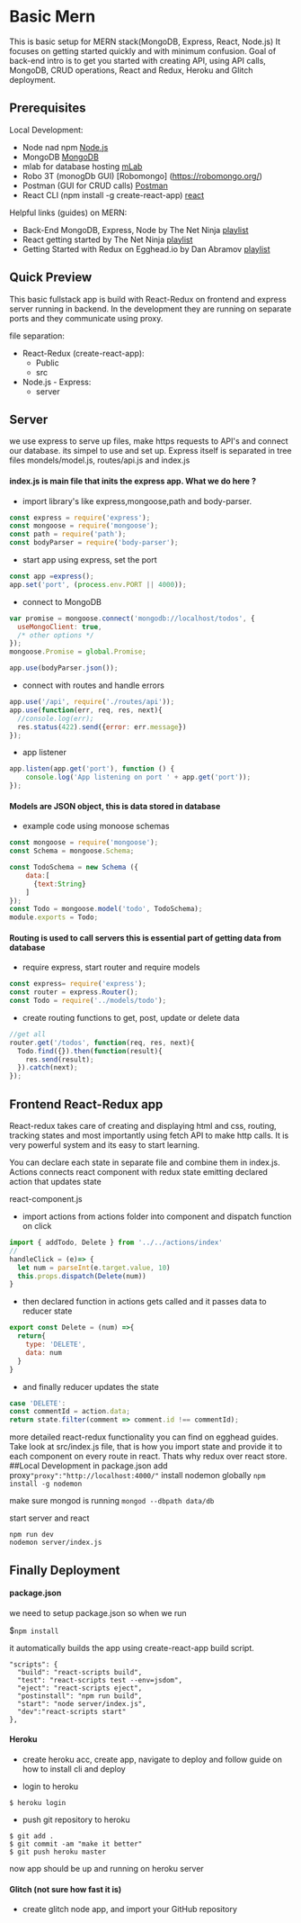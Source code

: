 # Basic Mern

This is basic setup for MERN stack(MongoDB, Express, React, Node.js)
It focuses on getting started quickly and with minimum confusion.
Goal of back-end intro is to get you started with creating API, using API calls, MongoDB, CRUD operations, React and Redux,
Heroku and Glitch deployment.

## Prerequisites

Local Development:

* Node nad npm [Node.js](https://nodejs.org/en/)
* MongoDB [MongoDB](https://www.mongodb.com/download-center?ct=false#community)
* mlab for database hosting [mLab](https://mlab.com/)
* Robo 3T (monogDb GUI) [Robomongo] (https://robomongo.org/)
* Postman (GUI for CRUD calls) [Postman](https://www.getpostman.com/)
* React CLI (npm install -g create-react-app) [react](https://reactjs.org/docs/installation.html#creating-a-new-application)

Helpful links (guides) on MERN:
* Back-End MongoDB, Express, Node by The Net Ninja [playlist](https://www.youtube.com/playlist?list=PL4cUxeGkcC9jBcybHMTIia56aV21o2cZ8)
* React getting started by The Net Ninja [playlist](https://www.youtube.com/playlist?list=PL4cUxeGkcC9i0_2FF-WhtRIfIJ1lXlTZR)
* Getting Started with Redux on Egghead.io by Dan Abramov [playlist](https://egghead.io/courses/getting-started-with-redux)

## Quick Preview
This basic fullstack app is build with React-Redux on frontend and express server running in backend. In the development they are running on separate ports and they communicate using proxy.

file separation:
* React-Redux (create-react-app):
   * Public
   * src
* Node.js - Express:
    * server
## Server
we use express to serve up files, make https requests to API's and connect our database.
its simpel to use and set up.
Express itself is separated in tree files mondels/model.js,
routes/api.js and index.js

#### index.js is main file that inits the express app. What we do here ?
* import library's like express,mongoose,path and body-parser.
````javascript
const express = require('express');
const mongoose = require('mongoose');
const path = require('path');
const bodyParser = require('body-parser');
````

* start app using express, set the port
````javascript
const app =express();
app.set('port', (process.env.PORT || 4000));

````
* connect to MongoDB
````javascript
var promise = mongoose.connect('mongodb://localhost/todos', {
  useMongoClient: true,
  /* other options */
});
mongoose.Promise = global.Promise;

app.use(bodyParser.json());
````
* connect with routes and handle errors
````javascript
app.use('/api', require('./routes/api'));
app.use(function(err, req, res, next){
  //console.log(err);
  res.status(422).send({error: err.message})
});
````
* app listener
````javascript
app.listen(app.get('port'), function () {
    console.log('App listening on port ' + app.get('port'));
});
````

#### Models are JSON object, this is data stored in database

* example code using monoose schemas
````javascript
const mongoose = require('mongoose');
const Schema = mongoose.Schema;

const TodoSchema = new Schema ({
    data:[
      {text:String}
    ]
});
const Todo = mongoose.model('todo', TodoSchema);
module.exports = Todo;
````
#### Routing is used to call servers this is essential part of getting data from database

* require express, start router and require models
````javascript
const express= require('express');
const router = express.Router();
const Todo = require('../models/todo');
````
* create routing functions to get, post, update or delete data
````javascript
//get all
router.get('/todos', function(req, res, next){
  Todo.find({}).then(function(result){
    res.send(result);
  }).catch(next);
});

````

## Frontend React-Redux app

React-redux takes care of creating and displaying html and css, routing, tracking states and most importantly using fetch API to make http calls.
It is very powerful system and its easy to start learning.

You can declare each state in separate file and combine them in index.js. Actions connects react component with redux state emitting declared action that updates state

react-component.js
* import actions from actions folder into component and dispatch function on click

````javascript
import { addTodo, Delete } from '../../actions/index'
//
handleClick = (e)=> {
  let num = parseInt(e.target.value, 10)
  this.props.dispatch(Delete(num))
}
````
* then declared function in actions gets called and it passes data to reducer state
````javascript
export const Delete = (num) =>{
  return{
    type: 'DELETE',
    data: num
  }
}
````
* and finally reducer updates the state
````javascript
case 'DELETE':
const commentId = action.data;
return state.filter(comment => comment.id !== commentId);
````

more detailed react-redux functionality you can find on egghead guides. Take look at src/index.js file, that is how you import state and provide it to each component on every route in react. Thats why redux over react store.
##Local Development
in package.json add proxy````"proxy":"http://localhost:4000/"````
install nodemon globally ````npm install -g nodemon````

make sure mongod is running
````mongod --dbpath data/db````

start server and react
````
npm run dev
nodemon server/index.js
````
## Finally Deployment

#### package.json

we need to setup package.json so when we run


 $```` npm install ````

 it automatically builds the app using create-react-app build script.

````
"scripts": {
  "build": "react-scripts build",
  "test": "react-scripts test --env=jsdom",
  "eject": "react-scripts eject",
  "postinstall": "npm run build",
  "start": "node server/index.js",
  "dev":"react-scripts start"
},
````
#### Heroku
* create heroku acc, create app, navigate to deploy and follow guide on how to install cli and deploy

* login to heroku
````
$ heroku login
````
* push git repository to heroku  
````
$ git add .
$ git commit -am "make it better"
$ git push heroku master
````
now app should be up and running on heroku server

#### Glitch (not sure how fast it is)
* create glitch node app, and import your GitHub repository  
